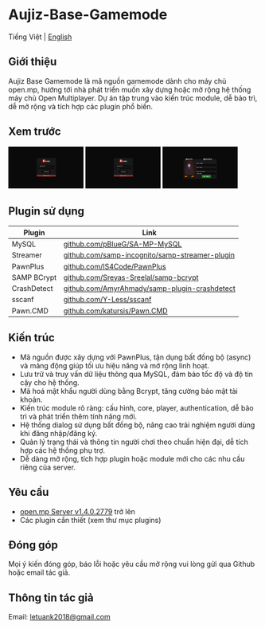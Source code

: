 # Aujiz-Base-Gamemode

Tiếng Việt | [English](README-en.md)

## Giới thiệu
Aujiz Base Gamemode là mã nguồn gamemode dành cho máy chủ open.mp, hướng tới nhà phát triển muốn xây dựng hoặc mở rộng hệ thống máy chủ Open Multiplayer. Dự án tập trung vào kiến trúc module, dễ bảo trì, dễ mở rộng và tích hợp các plugin phổ biến.

## Xem trước
<p>
<img src="images/img_1.png" alt="img_1" width="30%" />
<img src="images/img_2.png" alt="img_2" width="30%" />
<img src="images/img_3.png" alt="img_3" width="30%" />
</p>

## Plugin sử dụng
| Plugin      | Link |
|-------------|------|
| MySQL       | [github.com/pBlueG/SA-MP-MySQL](https://github.com/pBlueG/SA-MP-MySQL) |
| Streamer    | [github.com/samp-incognito/samp-streamer-plugin](https://github.com/samp-incognito/samp-streamer-plugin) |
| PawnPlus    | [github.com/IS4Code/PawnPlus](https://github.com/IS4Code/PawnPlus) |
| SAMP BCrypt | [github.com/Sreyas-Sreelal/samp-bcrypt](https://github.com/Sreyas-Sreelal/samp-bcrypt) |
| CrashDetect | [github.com/AmyrAhmady/samp-plugin-crashdetect](https://github.com/AmyrAhmady/samp-plugin-crashdetect) |
| sscanf | [github.com/Y-Less/sscanf](https://github.com/Y-Less/sscanf) |
| Pawn.CMD | [github.com/katursis/Pawn.CMD](https://github.com/katursis/Pawn.CMD) |

## Kiến trúc

- Mã nguồn được xây dựng với PawnPlus, tận dụng bất đồng bộ (async) và mảng động giúp tối ưu hiệu năng và mở rộng linh hoạt.
- Lưu trữ và truy vấn dữ liệu thông qua MySQL, đảm bảo tốc độ và độ tin cậy cho hệ thống.
- Mã hoá mật khẩu người dùng bằng Bcrypt, tăng cường bảo mật tài khoản.
- Kiến trúc module rõ ràng: cấu hình, core, player, authentication, dễ bảo trì và phát triển thêm tính năng mới.
- Hệ thống dialog sử dụng bất đồng bộ, nâng cao trải nghiệm người dùng khi đăng nhập/đăng ký.
- Quản lý trạng thái và thông tin người chơi theo chuẩn hiện đại, dễ tích hợp các hệ thống phụ trợ.
- Dễ dàng mở rộng, tích hợp plugin hoặc module mới cho các nhu cầu riêng của server.

## Yêu cầu
- [open.mp Server v1.4.0.2779](https://github.com/openmultiplayer/open.mp/releases) trở lên
- Các plugin cần thiết (xem thư mục plugins)

## Đóng góp
Mọi ý kiến đóng góp, báo lỗi hoặc yêu cầu mở rộng vui lòng gửi qua Github hoặc email tác giả.

## Thông tin tác giả
Email: letuank2018@gmail.com